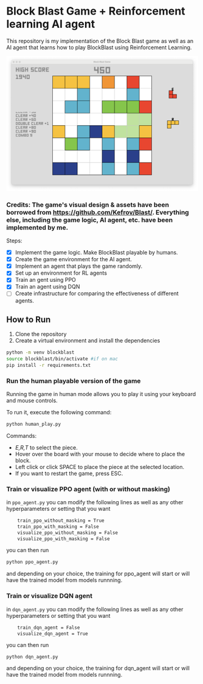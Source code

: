 # Block Blast Game + Reinforcement learning AI agent
This repository is my implementation of the Block Blast game as well as an AI agent that learns how to play BlockBlast using Reinforcement Learning.

![Screenshot of the BlockBlast gameplay](demo/image.png)

### Credits: The game's visual design & assets have been borrowed from https://github.com/Kefrov/Blast/. Everything else, including the game logic, AI agent, etc. have been implemented by me.

Steps:
- [x] Implement the game logic. Make BlockBlast playable by humans.
- [x] Create the game environment for the AI agent.
- [x] Implement an agent that plays the game randomly.
- [x] Set up an environment for RL agents
- [x] Train an gent using PPO
- [x] Train an agent using DQN
- [ ] Create infrastructure for comparing the effectiveness of different agents.

## How to Run

1. Clone the repository
2. Create a virtual environment and install the dependencies
```bash 
python -m venv blockblast
source blockblast/bin/activate #if on mac
pip install -r requirements.txt
```


### Run the human playable version of the game

Running the game in human mode allows you to play it using your keyboard and mouse controls.

To run it, execute the following command:
```bash
python human_play.py
```

Commands:

- *E,R,T* to select the piece.
- Hover over the board with your mouse to decide where to place the block.
- Left click or click SPACE to place the piece at the selected location.
- If you want to restart the game, press ESC.

### Train or visualize PPO agent (with or without masking)

in `ppo_agent.py` you can modify the following lines as well as any other hyperparameters or setting that you want
```
    train_ppo_without_masking = True
    train_ppo_with_masking = False
    visualize_ppo_without_masking = False
    visualize_ppo_with_masking = False

```

you can then run
```bash
python ppo_agent.py
```
and depending on your choice, the training for ppo_agent will start or will have the trained model from models runnning.



### Train or visualize DQN agent

in `dqn_agent.py` you can modify the following lines as well as any other hyperparameters or setting that you want
```
    train_dqn_agent = False
    visualize_dqn_agent = True
```

you can then run
```bash
python dqn_agent.py
```
and depending on your choice, the training for dqn_agent will start or will have the trained model from models runnning.




